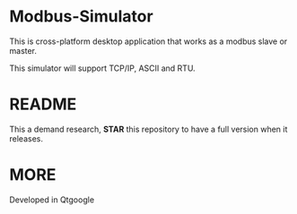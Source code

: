 # Modbus-Simulator
This is cross-platform desktop application that works as a modbus slave or master.

This simulator will support TCP/IP, ASCII and RTU.

# README

This a demand research, __STAR__ this repository to have a full version when it releases.

# MORE

Developed in Qtgoogle

